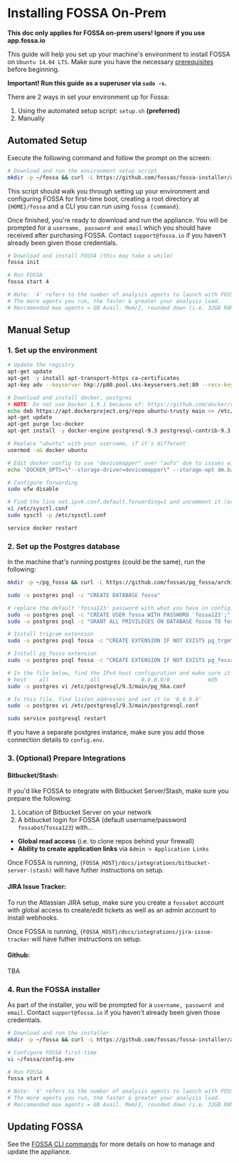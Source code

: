 # Installing FOSSA On-Prem

**This doc only applies for FOSSA on-prem users!  Ignore if you use app.fossa.io**

This guide will help you set up your machine's environment to install FOSSA on `Ubuntu 14.04 LTS`. Make sure you have the necessary [prerequisites](../advance-prerequisites) before beginning. 

**Important! Run this guide as a superuser via `sudo -s`.**

There are 2 ways in set your environment up for Fossa:

1. Using the automated setup script: `setup.sh` **(preferred)**
2. Manually

## Automated Setup

Execute the following command and follow the prompt on the screen:

```bash
# Download and run the environment setup script
mkdir -p ~/fossa && curl -L https://github.com/fossas/fossa-installer/archive/v0.0.10.tar.gz | tar -zxv -C ~/fossa --strip-components=1 && chmod a+x ~/fossa/boot.sh && ln -sf ~/fossa/boot.sh /usr/local/bin/fossa && sudo ~/fossa/setup.sh
```

This script should walk you through setting up your environment and configuring FOSSA for first-time boot, creating a root directory at `{HOME}/fossa` and a CLI you can run using `fossa {command}`.  

Once finished, you're ready to download and run the appliance. You will be prompted for a `username, password and email` which you should have received after purchasing FOSSA.  Contact `support@fossa.io` if you haven't already been given those credentials.

```bash
# Download and install FOSSA (this may take a while)
fossa init

# Run FOSSA 
fossa start 4

# Note: '4' refers to the number of analysis agents to launch with FOSSA.  
# The more agents you run, the faster & greater your analysis load.
# Reccomended max agents = GB Avail. Mem/2, rounded down (i.e. 32GB RAM/2 = 16 agents)
```

## Manual Setup

### 1. Set up the environment

```bash
# Update the registry
apt-get update
apt-get -y install apt-transport-https ca-certificates
apt-key adv --keyserver hkp://p80.pool.sks-keyservers.net:80 --recv-keys 58118E89F3A912897C070ADBF76221572C52609D

# Download and install docker, postgres
# NOTE: Do not use Docker 1.9.1 because of: https://github.com/docker/docker/issues/18180
echo deb https://apt.dockerproject.org/repo ubuntu-trusty main >> /etc/apt/sources.list.d/docker.list
apt-get update
apt-get purge lxc-docker
apt-get install -y docker-engine postgresql-9.3 postgresql-contrib-9.3 postgresql-server-dev-9.3 curl tar default-jdk

# Replace "ubuntu" with your username, if it's different
usermod -aG docker ubuntu

# Edit docker config to use "devicemapper" over "aufs" due to issues with aufs on Ubuntu
echo "DOCKER_OPTS=\"--storage-driver=devicemapper\" --storage-opt dm.basesize=20G" >> /etc/default/docker

# Configure forwarding
sudo ufw disable

# Find the line net.ipv6.conf.default.forwarding=1 and uncomment it (or add it) in the file underneath:
vi /etc/sysctl.conf
sudo sysctl -p /etc/sysctl.conf

service docker restart
```
### 2. Set up the Postgres database

In the machine that's running postgres (could be the same), run the following:

```bash
mkdir -p ~/pg_fossa && curl -L https://github.com/fossas/pg_fossa/archive/v1.1.tar.gz | tar -zxv -C ~/pg_fossa --strip-components=1 && sudo cp -R ~/pg_fossa/* $( pg_config | grep SHAREDIR | awk '{print $3}' )/extension/

sudo -u postgres psql -c "CREATE DATABASE fossa"

# replace the default 'fossa123' password with what you have in config.env
sudo -u postgres psql -c "CREATE USER fossa WITH PASSWORD 'fossa123';"
sudo -u postgres psql -c "GRANT ALL PRIVILEGES ON DATABASE fossa TO fossa;"

# Install trigram extension
sudo -u postgres psql fossa -c "CREATE EXTENSION IF NOT EXISTS pg_trgm"

# Install pg_fossa extension
sudo -u postgres psql fossa -c "CREATE EXTENSION IF NOT EXISTS pg_fossa"

# In the file below, find the IPv4 host configuration and make sure it looks like this:
# host    all             all             0.0.0.0/0            md5
sudo -u postgres vi /etc/postgresql/9.3/main/pg_hba.conf

# In this file, find listen_addresses and set it to '0.0.0.0'
sudo -u postgres vi /etc/postgresql/9.3/main/postgresql.conf

sudo service postgresql restart
```

If you have a separate postgres instance, make sure you add those connection details to `config.env`.

### 3. (Optional) Prepare Integrations

#### Bitbucket/Stash:

If you'd like FOSSA to integrate with Bitbucket Server/Stash, make sure you prepare the following:

1. Location of Bitbucket Server on your network
2. A bitbucket login for FOSSA (default username/password `fossabot`/`fossa123`) with...
  - **Global read access** (i.e. to clone repos behind your firewall) 
  - **Ability to create application links** via `Admin > Application Links` 

Once FOSSA is running, `{FOSSA_HOST}/docs/integrations/bitbucket-server-(stash)` will have futher instructions on setup.

#### JIRA Issue Tracker:

To run the Atlassian JIRA setup, make sure you create a `fossabot` account with global access to create/edit tickets as well as an admin account to install webhooks. 

Once FOSSA is running, `{FOSSA_HOST}/docs/integrations/jira-issue-tracker` will have futher instructions on setup.

#### Github: 

TBA

### 4. Run the FOSSA installer

As part of the installer, you will be prompted for a `username, password and email`.  Contact `support@fossa.io` if you haven't already been given those credentials.

```bash
# Download and run the installer
mkdir -p ~/fossa && curl -L https://github.com/fossas/fossa-installer/archive/v0.0.10.tar.gz | tar -zxv -C ~/fossa --strip-components=1 && chmod a+x ~/fossa/boot.sh && ln -sf ~/fossa/boot.sh /usr/local/bin/fossa && fossa init

# Configure FOSSA first-time
vi ~/fossa/config.env

# Run FOSSA 
fossa start 4

# Note: '4' refers to the number of analysis agents to launch with FOSSA.  
# The more agents you run, the faster & greater your analysis load.
# Reccomended max agents = GB Avail. Mem/2, rounded down (i.e. 32GB RAM/2 = 16 agents)
```

## Updating FOSSA

See the [FOSSA CLI commands](../managing-instance) for more details on how to manage and update the appliance.
